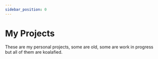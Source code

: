 ```yaml
---
sidebar_position: 0
---
```


# My Projects

These are my personal projects, some are old, some are work in progress but all of them are koalafied.
